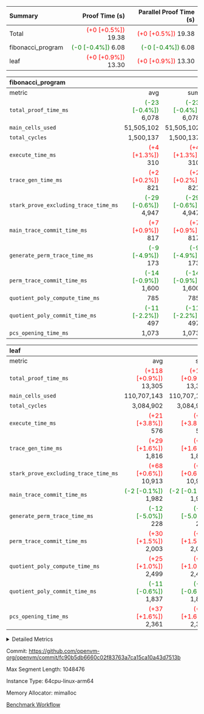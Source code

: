 | Summary | Proof Time (s) | Parallel Proof Time (s) |
|:---|---:|---:|
| Total | <span style='color: red'>(+0 [+0.5%])</span> 19.38 | <span style='color: red'>(+0 [+0.5%])</span> 19.38 |
| fibonacci_program | <span style='color: green'>(-0 [-0.4%])</span> 6.08 | <span style='color: green'>(-0 [-0.4%])</span> 6.08 |
| leaf | <span style='color: red'>(+0 [+0.9%])</span> 13.30 | <span style='color: red'>(+0 [+0.9%])</span> 13.30 |


| fibonacci_program |||||
|:---|---:|---:|---:|---:|
|metric|avg|sum|max|min|
| `total_proof_time_ms ` | <span style='color: green'>(-23 [-0.4%])</span> 6,078 | <span style='color: green'>(-23 [-0.4%])</span> 6,078 | <span style='color: green'>(-23 [-0.4%])</span> 6,078 | <span style='color: green'>(-23 [-0.4%])</span> 6,078 |
| `main_cells_used     ` |  51,505,102 |  51,505,102 |  51,505,102 |  51,505,102 |
| `total_cycles        ` |  1,500,137 |  1,500,137 |  1,500,137 |  1,500,137 |
| `execute_time_ms     ` | <span style='color: red'>(+4 [+1.3%])</span> 310 | <span style='color: red'>(+4 [+1.3%])</span> 310 | <span style='color: red'>(+4 [+1.3%])</span> 310 | <span style='color: red'>(+4 [+1.3%])</span> 310 |
| `trace_gen_time_ms   ` | <span style='color: red'>(+2 [+0.2%])</span> 821 | <span style='color: red'>(+2 [+0.2%])</span> 821 | <span style='color: red'>(+2 [+0.2%])</span> 821 | <span style='color: red'>(+2 [+0.2%])</span> 821 |
| `stark_prove_excluding_trace_time_ms` | <span style='color: green'>(-29 [-0.6%])</span> 4,947 | <span style='color: green'>(-29 [-0.6%])</span> 4,947 | <span style='color: green'>(-29 [-0.6%])</span> 4,947 | <span style='color: green'>(-29 [-0.6%])</span> 4,947 |
| `main_trace_commit_time_ms` | <span style='color: red'>(+7 [+0.9%])</span> 817 | <span style='color: red'>(+7 [+0.9%])</span> 817 | <span style='color: red'>(+7 [+0.9%])</span> 817 | <span style='color: red'>(+7 [+0.9%])</span> 817 |
| `generate_perm_trace_time_ms` | <span style='color: green'>(-9 [-4.9%])</span> 173 | <span style='color: green'>(-9 [-4.9%])</span> 173 | <span style='color: green'>(-9 [-4.9%])</span> 173 | <span style='color: green'>(-9 [-4.9%])</span> 173 |
| `perm_trace_commit_time_ms` | <span style='color: green'>(-14 [-0.9%])</span> 1,600 | <span style='color: green'>(-14 [-0.9%])</span> 1,600 | <span style='color: green'>(-14 [-0.9%])</span> 1,600 | <span style='color: green'>(-14 [-0.9%])</span> 1,600 |
| `quotient_poly_compute_time_ms` |  785 |  785 |  785 |  785 |
| `quotient_poly_commit_time_ms` | <span style='color: green'>(-11 [-2.2%])</span> 497 | <span style='color: green'>(-11 [-2.2%])</span> 497 | <span style='color: green'>(-11 [-2.2%])</span> 497 | <span style='color: green'>(-11 [-2.2%])</span> 497 |
| `pcs_opening_time_ms ` |  1,073 |  1,073 |  1,073 |  1,073 |

| leaf |||||
|:---|---:|---:|---:|---:|
|metric|avg|sum|max|min|
| `total_proof_time_ms ` | <span style='color: red'>(+118 [+0.9%])</span> 13,305 | <span style='color: red'>(+118 [+0.9%])</span> 13,305 | <span style='color: red'>(+118 [+0.9%])</span> 13,305 | <span style='color: red'>(+118 [+0.9%])</span> 13,305 |
| `main_cells_used     ` |  110,707,143 |  110,707,143 |  110,707,143 |  110,707,143 |
| `total_cycles        ` |  3,084,902 |  3,084,902 |  3,084,902 |  3,084,902 |
| `execute_time_ms     ` | <span style='color: red'>(+21 [+3.8%])</span> 576 | <span style='color: red'>(+21 [+3.8%])</span> 576 | <span style='color: red'>(+21 [+3.8%])</span> 576 | <span style='color: red'>(+21 [+3.8%])</span> 576 |
| `trace_gen_time_ms   ` | <span style='color: red'>(+29 [+1.6%])</span> 1,816 | <span style='color: red'>(+29 [+1.6%])</span> 1,816 | <span style='color: red'>(+29 [+1.6%])</span> 1,816 | <span style='color: red'>(+29 [+1.6%])</span> 1,816 |
| `stark_prove_excluding_trace_time_ms` | <span style='color: red'>(+68 [+0.6%])</span> 10,913 | <span style='color: red'>(+68 [+0.6%])</span> 10,913 | <span style='color: red'>(+68 [+0.6%])</span> 10,913 | <span style='color: red'>(+68 [+0.6%])</span> 10,913 |
| `main_trace_commit_time_ms` | <span style='color: green'>(-2 [-0.1%])</span> 1,982 | <span style='color: green'>(-2 [-0.1%])</span> 1,982 | <span style='color: green'>(-2 [-0.1%])</span> 1,982 | <span style='color: green'>(-2 [-0.1%])</span> 1,982 |
| `generate_perm_trace_time_ms` | <span style='color: green'>(-12 [-5.0%])</span> 228 | <span style='color: green'>(-12 [-5.0%])</span> 228 | <span style='color: green'>(-12 [-5.0%])</span> 228 | <span style='color: green'>(-12 [-5.0%])</span> 228 |
| `perm_trace_commit_time_ms` | <span style='color: red'>(+30 [+1.5%])</span> 2,003 | <span style='color: red'>(+30 [+1.5%])</span> 2,003 | <span style='color: red'>(+30 [+1.5%])</span> 2,003 | <span style='color: red'>(+30 [+1.5%])</span> 2,003 |
| `quotient_poly_compute_time_ms` | <span style='color: red'>(+25 [+1.0%])</span> 2,499 | <span style='color: red'>(+25 [+1.0%])</span> 2,499 | <span style='color: red'>(+25 [+1.0%])</span> 2,499 | <span style='color: red'>(+25 [+1.0%])</span> 2,499 |
| `quotient_poly_commit_time_ms` | <span style='color: green'>(-11 [-0.6%])</span> 1,837 | <span style='color: green'>(-11 [-0.6%])</span> 1,837 | <span style='color: green'>(-11 [-0.6%])</span> 1,837 | <span style='color: green'>(-11 [-0.6%])</span> 1,837 |
| `pcs_opening_time_ms ` | <span style='color: red'>(+37 [+1.6%])</span> 2,361 | <span style='color: red'>(+37 [+1.6%])</span> 2,361 | <span style='color: red'>(+37 [+1.6%])</span> 2,361 | <span style='color: red'>(+37 [+1.6%])</span> 2,361 |



<details>
<summary>Detailed Metrics</summary>

| group | num_segments | keygen_time_ms | commit_exe_time_ms |
| --- | --- | --- | --- |
| fibonacci_program | 1 | 345 | 5 | 

| group | air_name | quotient_deg | interactions | constraints |
| --- | --- | --- | --- | --- |
| fibonacci_program | AccessAdapterAir<16> | 2 | 5 | 14 | 
| fibonacci_program | AccessAdapterAir<2> | 2 | 5 | 14 | 
| fibonacci_program | AccessAdapterAir<32> | 2 | 5 | 14 | 
| fibonacci_program | AccessAdapterAir<4> | 2 | 5 | 14 | 
| fibonacci_program | AccessAdapterAir<64> | 2 | 5 | 14 | 
| fibonacci_program | AccessAdapterAir<8> | 2 | 5 | 14 | 
| fibonacci_program | BitwiseOperationLookupAir<8> | 2 | 2 | 4 | 
| fibonacci_program | MemoryMerkleAir<8> | 2 | 4 | 40 | 
| fibonacci_program | PersistentBoundaryAir<8> | 2 | 3 | 6 | 
| fibonacci_program | PhantomAir | 2 | 3 | 5 | 
| fibonacci_program | Poseidon2PeripheryAir<BabyBearParameters>, 1> | 2 | 1 | 286 | 
| fibonacci_program | ProgramAir | 1 | 1 | 4 | 
| fibonacci_program | RangeTupleCheckerAir<2> | 1 | 1 | 4 | 
| fibonacci_program | VariableRangeCheckerAir | 1 | 1 | 4 | 
| fibonacci_program | VmAirWrapper<Rv32BaseAluAdapterAir, BaseAluCoreAir<4, 8> | 2 | 19 | 43 | 
| fibonacci_program | VmAirWrapper<Rv32BaseAluAdapterAir, LessThanCoreAir<4, 8> | 2 | 17 | 39 | 
| fibonacci_program | VmAirWrapper<Rv32BaseAluAdapterAir, ShiftCoreAir<4, 8> | 2 | 23 | 90 | 
| fibonacci_program | VmAirWrapper<Rv32BranchAdapterAir, BranchEqualCoreAir<4> | 2 | 11 | 25 | 
| fibonacci_program | VmAirWrapper<Rv32BranchAdapterAir, BranchLessThanCoreAir<4, 8> | 2 | 13 | 41 | 
| fibonacci_program | VmAirWrapper<Rv32CondRdWriteAdapterAir, Rv32JalLuiCoreAir> | 2 | 10 | 22 | 
| fibonacci_program | VmAirWrapper<Rv32HintStoreAdapterAir, Rv32HintStoreCoreAir> | 2 | 15 | 17 | 
| fibonacci_program | VmAirWrapper<Rv32JalrAdapterAir, Rv32JalrCoreAir> | 2 | 16 | 20 | 
| fibonacci_program | VmAirWrapper<Rv32LoadStoreAdapterAir, LoadSignExtendCoreAir<4, 8> | 2 | 18 | 33 | 
| fibonacci_program | VmAirWrapper<Rv32LoadStoreAdapterAir, LoadStoreCoreAir<4> | 2 | 17 | 38 | 
| fibonacci_program | VmAirWrapper<Rv32MultAdapterAir, DivRemCoreAir<4, 8> | 2 | 25 | 88 | 
| fibonacci_program | VmAirWrapper<Rv32MultAdapterAir, MulHCoreAir<4, 8> | 2 | 24 | 38 | 
| fibonacci_program | VmAirWrapper<Rv32MultAdapterAir, MultiplicationCoreAir<4, 8> | 2 | 19 | 26 | 
| fibonacci_program | VmAirWrapper<Rv32RdWriteAdapterAir, Rv32AuipcCoreAir> | 2 | 11 | 15 | 
| fibonacci_program | VmConnectorAir | 2 | 3 | 9 | 
| leaf | AccessAdapterAir<2> | 4 | 5 | 12 | 
| leaf | AccessAdapterAir<4> | 4 | 5 | 12 | 
| leaf | AccessAdapterAir<8> | 4 | 5 | 12 | 
| leaf | FriReducedOpeningAir | 4 | 35 | 59 | 
| leaf | NativePoseidon2Air<BabyBearParameters>, 1> | 4 | 31 | 302 | 
| leaf | PhantomAir | 4 | 3 | 4 | 
| leaf | ProgramAir | 1 | 1 | 4 | 
| leaf | VariableRangeCheckerAir | 1 | 1 | 4 | 
| leaf | VmAirWrapper<BranchNativeAdapterAir, BranchEqualCoreAir<1> | 2 | 11 | 23 | 
| leaf | VmAirWrapper<JalNativeAdapterAir, JalCoreAir> | 4 | 7 | 6 | 
| leaf | VmAirWrapper<NativeAdapterAir<2, 0>, PublicValuesCoreAir> | 4 | 11 | 23 | 
| leaf | VmAirWrapper<NativeAdapterAir<2, 1>, FieldArithmeticCoreAir> | 4 | 15 | 23 | 
| leaf | VmAirWrapper<NativeLoadStoreAdapterAir<1>, NativeLoadStoreCoreAir<1> | 4 | 15 | 20 | 
| leaf | VmAirWrapper<NativeLoadStoreAdapterAir<4>, NativeLoadStoreCoreAir<4> | 4 | 15 | 20 | 
| leaf | VmAirWrapper<NativeVectorizedAdapterAir<4>, FieldExtensionCoreAir> | 4 | 15 | 23 | 
| leaf | VmConnectorAir | 4 | 3 | 8 | 
| leaf | VolatileBoundaryAir | 4 | 4 | 16 | 

| group | air_name | idx | rows | prep_cols | perm_cols | main_cols | cells |
| --- | --- | --- | --- | --- | --- | --- | --- |
| leaf | AccessAdapterAir<2> | 0 | 524,288 |  | 16 | 11 | 14,155,776 | 
| leaf | AccessAdapterAir<4> | 0 | 262,144 |  | 16 | 13 | 7,602,176 | 
| leaf | AccessAdapterAir<8> | 0 | 65,536 |  | 16 | 17 | 2,162,688 | 
| leaf | FriReducedOpeningAir | 0 | 131,072 |  | 76 | 64 | 18,350,080 | 
| leaf | NativePoseidon2Air<BabyBearParameters>, 1> | 0 | 32,768 |  | 36 | 348 | 12,582,912 | 
| leaf | PhantomAir | 0 | 32,768 |  | 8 | 6 | 458,752 | 
| leaf | ProgramAir | 0 | 131,072 |  | 8 | 10 | 2,359,296 | 
| leaf | VariableRangeCheckerAir | 0 | 262,144 | 2 | 8 | 1 | 2,359,296 | 
| leaf | VmAirWrapper<BranchNativeAdapterAir, BranchEqualCoreAir<1> | 0 | 1,048,576 |  | 28 | 23 | 53,477,376 | 
| leaf | VmAirWrapper<JalNativeAdapterAir, JalCoreAir> | 0 | 131,072 |  | 12 | 10 | 2,883,584 | 
| leaf | VmAirWrapper<NativeAdapterAir<2, 0>, PublicValuesCoreAir> | 0 | 64 |  | 16 | 23 | 2,496 | 
| leaf | VmAirWrapper<NativeAdapterAir<2, 1>, FieldArithmeticCoreAir> | 0 | 2,097,152 |  | 20 | 30 | 104,857,600 | 
| leaf | VmAirWrapper<NativeLoadStoreAdapterAir<1>, NativeLoadStoreCoreAir<1> | 0 | 1,048,576 |  | 36 | 25 | 63,963,136 | 
| leaf | VmAirWrapper<NativeLoadStoreAdapterAir<4>, NativeLoadStoreCoreAir<4> | 0 | 65,536 |  | 36 | 34 | 4,587,520 | 
| leaf | VmAirWrapper<NativeVectorizedAdapterAir<4>, FieldExtensionCoreAir> | 0 | 32,768 |  | 20 | 40 | 1,966,080 | 
| leaf | VmConnectorAir | 0 | 2 | 1 | 8 | 4 | 24 | 
| leaf | VolatileBoundaryAir | 0 | 524,288 |  | 8 | 11 | 9,961,472 | 

| group | air_name | segment | rows | prep_cols | perm_cols | main_cols | cells |
| --- | --- | --- | --- | --- | --- | --- | --- |
| fibonacci_program | AccessAdapterAir<8> | 0 | 64 |  | 24 | 17 | 2,624 | 
| fibonacci_program | BitwiseOperationLookupAir<8> | 0 | 65,536 | 3 | 8 | 2 | 655,360 | 
| fibonacci_program | MemoryMerkleAir<8> | 0 | 512 |  | 20 | 32 | 26,624 | 
| fibonacci_program | PersistentBoundaryAir<8> | 0 | 64 |  | 12 | 20 | 2,048 | 
| fibonacci_program | PhantomAir | 0 | 2 |  | 12 | 6 | 36 | 
| fibonacci_program | Poseidon2PeripheryAir<BabyBearParameters>, 1> | 0 | 256 |  | 8 | 300 | 78,848 | 
| fibonacci_program | ProgramAir | 0 | 4,096 |  | 8 | 10 | 73,728 | 
| fibonacci_program | RangeTupleCheckerAir<2> | 0 | 524,288 | 2 | 8 | 1 | 4,718,592 | 
| fibonacci_program | VariableRangeCheckerAir | 0 | 262,144 | 2 | 8 | 1 | 2,359,296 | 
| fibonacci_program | VmAirWrapper<Rv32BaseAluAdapterAir, BaseAluCoreAir<4, 8> | 0 | 1,048,576 |  | 80 | 36 | 121,634,816 | 
| fibonacci_program | VmAirWrapper<Rv32BaseAluAdapterAir, LessThanCoreAir<4, 8> | 0 | 524,288 |  | 40 | 37 | 40,370,176 | 
| fibonacci_program | VmAirWrapper<Rv32BaseAluAdapterAir, ShiftCoreAir<4, 8> | 0 | 2 |  | 52 | 53 | 210 | 
| fibonacci_program | VmAirWrapper<Rv32BranchAdapterAir, BranchEqualCoreAir<4> | 0 | 262,144 |  | 48 | 26 | 19,398,656 | 
| fibonacci_program | VmAirWrapper<Rv32BranchAdapterAir, BranchLessThanCoreAir<4, 8> | 0 | 8 |  | 56 | 32 | 704 | 
| fibonacci_program | VmAirWrapper<Rv32CondRdWriteAdapterAir, Rv32JalLuiCoreAir> | 0 | 131,072 |  | 44 | 18 | 8,126,464 | 
| fibonacci_program | VmAirWrapper<Rv32HintStoreAdapterAir, Rv32HintStoreCoreAir> | 0 | 4 |  | 36 | 26 | 248 | 
| fibonacci_program | VmAirWrapper<Rv32JalrAdapterAir, Rv32JalrCoreAir> | 0 | 16 |  | 36 | 28 | 1,024 | 
| fibonacci_program | VmAirWrapper<Rv32LoadStoreAdapterAir, LoadStoreCoreAir<4> | 0 | 32 |  | 72 | 40 | 3,584 | 
| fibonacci_program | VmAirWrapper<Rv32RdWriteAdapterAir, Rv32AuipcCoreAir> | 0 | 16 |  | 28 | 21 | 784 | 
| fibonacci_program | VmConnectorAir | 0 | 2 | 1 | 12 | 4 | 32 | 

| group | idx | trace_gen_time_ms | total_proof_time_ms | total_cycles | total_cells | stark_prove_excluding_trace_time_ms | quotient_poly_compute_time_ms | quotient_poly_commit_time_ms | perm_trace_commit_time_ms | pcs_opening_time_ms | main_trace_commit_time_ms | main_cells_used | generate_perm_trace_time_ms | execute_time_ms |
| --- | --- | --- | --- | --- | --- | --- | --- | --- | --- | --- | --- | --- | --- | --- |
| leaf | 0 | 1,816 | 13,305 | 3,084,902 | 301,730,264 | 10,913 | 2,499 | 1,837 | 2,003 | 2,361 | 1,982 | 110,707,143 | 228 | 576 | 

| group | segment | trace_gen_time_ms | total_proof_time_ms | total_cycles | total_cells | stark_prove_excluding_trace_time_ms | quotient_poly_compute_time_ms | quotient_poly_commit_time_ms | perm_trace_commit_time_ms | pcs_opening_time_ms | main_trace_commit_time_ms | main_cells_used | generate_perm_trace_time_ms | execute_time_ms |
| --- | --- | --- | --- | --- | --- | --- | --- | --- | --- | --- | --- | --- | --- | --- |
| fibonacci_program | 0 | 821 | 6,078 | 1,500,137 | 197,453,854 | 4,947 | 785 | 497 | 1,600 | 1,073 | 817 | 51,505,102 | 173 | 310 | 

</details>


Commit: https://github.com/openvm-org/openvm/commit/fc90b5db6660c02f83763a7ca15ca10a43d7513b

Max Segment Length: 1048476

Instance Type: 64cpu-linux-arm64

Memory Allocator: mimalloc

[Benchmark Workflow](https://github.com/openvm-org/openvm/actions/runs/12824582550)
